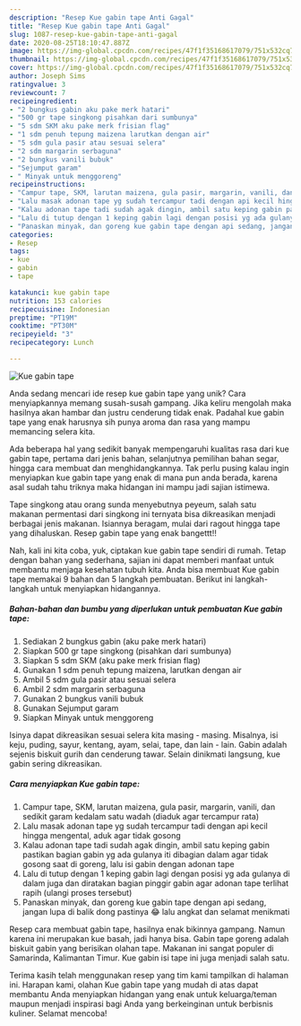 ```yaml
---
description: "Resep Kue gabin tape Anti Gagal"
title: "Resep Kue gabin tape Anti Gagal"
slug: 1087-resep-kue-gabin-tape-anti-gagal
date: 2020-08-25T18:10:47.887Z
image: https://img-global.cpcdn.com/recipes/47f1f35168617079/751x532cq70/kue-gabin-tape-foto-resep-utama.jpg
thumbnail: https://img-global.cpcdn.com/recipes/47f1f35168617079/751x532cq70/kue-gabin-tape-foto-resep-utama.jpg
cover: https://img-global.cpcdn.com/recipes/47f1f35168617079/751x532cq70/kue-gabin-tape-foto-resep-utama.jpg
author: Joseph Sims
ratingvalue: 3
reviewcount: 7
recipeingredient:
- "2 bungkus gabin aku pake merk hatari"
- "500 gr tape singkong pisahkan dari sumbunya"
- "5 sdm SKM aku pake merk frisian flag"
- "1 sdm penuh tepung maizena larutkan dengan air"
- "5 sdm gula pasir atau sesuai selera"
- "2 sdm margarin serbaguna"
- "2 bungkus vanili bubuk"
- "Sejumput garam"
- " Minyak untuk menggoreng"
recipeinstructions:
- "Campur tape, SKM, larutan maizena, gula pasir, margarin, vanili, dan sedikit garam kedalam satu wadah (diaduk agar tercampur rata)"
- "Lalu masak adonan tape yg sudah tercampur tadi dengan api kecil hingga mengental, aduk agar tidak gosong"
- "Kalau adonan tape tadi sudah agak dingin, ambil satu keping gabin pastikan bagian gabin yg ada gulanya iti dibagian dalam agar tidak gosong saat di goreng, lalu isi gabin dengan adonan tape"
- "Lalu di tutup dengan 1 keping gabin lagi dengan posisi yg ada gulanya di dalam juga dan diratakan bagian pinggir gabin agar adonan tape terlihat rapih (ulangi proses tersebut)"
- "Panaskan minyak, dan goreng kue gabin tape dengan api sedang, jangan lupa di balik dong pastinya 😂 lalu angkat dan selamat menikmati"
categories:
- Resep
tags:
- kue
- gabin
- tape

katakunci: kue gabin tape 
nutrition: 153 calories
recipecuisine: Indonesian
preptime: "PT19M"
cooktime: "PT30M"
recipeyield: "3"
recipecategory: Lunch

---
```



![Kue gabin tape](https://img-global.cpcdn.com/recipes/47f1f35168617079/751x532cq70/kue-gabin-tape-foto-resep-utama.jpg)

Anda sedang mencari ide resep kue gabin tape yang unik? Cara menyiapkannya memang susah-susah gampang. Jika keliru mengolah maka hasilnya akan hambar dan justru cenderung tidak enak. Padahal kue gabin tape yang enak harusnya sih punya aroma dan rasa yang mampu memancing selera kita.

Ada beberapa hal yang sedikit banyak mempengaruhi kualitas rasa dari kue gabin tape, pertama dari jenis bahan, selanjutnya pemilihan bahan segar, hingga cara membuat dan menghidangkannya. Tak perlu pusing kalau ingin menyiapkan kue gabin tape yang enak di mana pun anda berada, karena asal sudah tahu triknya maka hidangan ini mampu jadi sajian istimewa.

Tape singkong atau orang sunda menyebutnya peyeum, salah satu makanan permentasi dari singkong ini ternyata bisa dikreasikan menjadi berbagai jenis makanan. Isiannya beragam, mulai dari ragout hingga tape yang dihaluskan. Resep gabin tape yang enak bangettt!!


Nah, kali ini kita coba, yuk, ciptakan kue gabin tape sendiri di rumah. Tetap dengan bahan yang sederhana, sajian ini dapat memberi manfaat untuk membantu menjaga kesehatan tubuh kita. Anda bisa membuat Kue gabin tape memakai 9 bahan dan 5 langkah pembuatan. Berikut ini langkah-langkah untuk menyiapkan hidangannya.

<!--inarticleads1-->

##### Bahan-bahan dan bumbu yang diperlukan untuk pembuatan Kue gabin tape:

1. Sediakan 2 bungkus gabin (aku pake merk hatari)
1. Siapkan 500 gr tape singkong (pisahkan dari sumbunya)
1. Siapkan 5 sdm SKM (aku pake merk frisian flag)
1. Gunakan 1 sdm penuh tepung maizena, larutkan dengan air
1. Ambil 5 sdm gula pasir atau sesuai selera
1. Ambil 2 sdm margarin serbaguna
1. Gunakan 2 bungkus vanili bubuk
1. Gunakan Sejumput garam
1. Siapkan  Minyak untuk menggoreng


Isinya dapat dikreasikan sesuai selera kita masing - masing. Misalnya, isi keju, puding, sayur, kentang, ayam, selai, tape, dan lain - lain. Gabin adalah sejenis biskuit gurih dan cenderung tawar. Selain dinikmati langsung, kue gabin sering dikreasikan. 

<!--inarticleads2-->

##### Cara menyiapkan Kue gabin tape:

1. Campur tape, SKM, larutan maizena, gula pasir, margarin, vanili, dan sedikit garam kedalam satu wadah (diaduk agar tercampur rata)
1. Lalu masak adonan tape yg sudah tercampur tadi dengan api kecil hingga mengental, aduk agar tidak gosong
1. Kalau adonan tape tadi sudah agak dingin, ambil satu keping gabin pastikan bagian gabin yg ada gulanya iti dibagian dalam agar tidak gosong saat di goreng, lalu isi gabin dengan adonan tape
1. Lalu di tutup dengan 1 keping gabin lagi dengan posisi yg ada gulanya di dalam juga dan diratakan bagian pinggir gabin agar adonan tape terlihat rapih (ulangi proses tersebut)
1. Panaskan minyak, dan goreng kue gabin tape dengan api sedang, jangan lupa di balik dong pastinya 😂 lalu angkat dan selamat menikmati


Resep cara membuat gabin tape, hasilnya enak bikinnya gampang. Namun karena ini merupakan kue basah, jadi hanya bisa. Gabin tape goreng adalah biskuit gabin yang berisikan olahan tape. Makanan ini sangat populer di Samarinda, Kalimantan Timur. Kue gabin isi tape ini juga menjadi salah satu. 

Terima kasih telah menggunakan resep yang tim kami tampilkan di halaman ini. Harapan kami, olahan Kue gabin tape yang mudah di atas dapat membantu Anda menyiapkan hidangan yang enak untuk keluarga/teman maupun menjadi inspirasi bagi Anda yang berkeinginan untuk berbisnis kuliner. Selamat mencoba!
